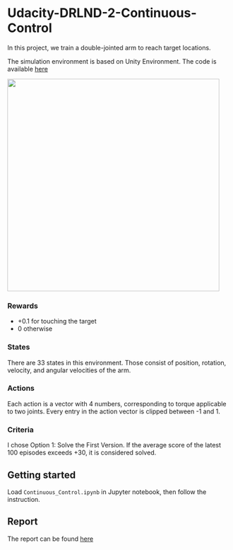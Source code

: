 # Udacity-DRLND-2-Continuous-Control

In this project, we train a double-jointed arm to reach target locations.

The simulation environment is based on Unity Environment. The code is available [here](https://github.com/udacity/deep-reinforcement-learning/tree/master/python/unityagents)

<img src="Reacher_with_learned_weights.gif" width=480>

### Rewards
- +0.1 for touching the target
- 0 otherwise

### States
There are 33 states in this environment. Those consist of position, rotation, velocity, and angular velocities of the arm.

### Actions
Each action is a vector with 4 numbers, corresponding to torque applicable to two joints. Every entry in the action vector is clipped between -1 and 1.

### Criteria
I chose Option 1: Solve the First Version.
If the average score of the latest 100 episodes exceeds +30, it is considered solved.

## Getting started
Load `Continuous_Control.ipynb` in Jupyter notebook, then follow the instruction.

## Report
The report can be found [here](Report.md)
